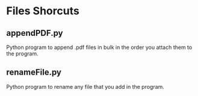 # Files Shorcuts

## appendPDF.py
Python program to append .pdf files in bulk in the order you attach them to the program.

## renameFile.py
Python program to rename any file that you add in the program.
